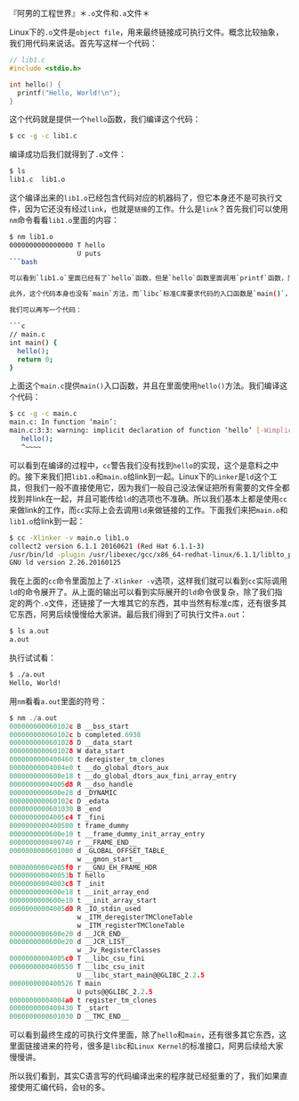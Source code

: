 『阿男的工程世界』＊`.o`文件和`.a`文件＊

Linux下的`.o`文件是`object file`，用来最终链接成可执行文件。概念比较抽象，我们用代码来说话。首先写这样一个代码：

```c
// lib1.c
#include <stdio.h>

int hello() {
  printf("Hello, World!\n");
}
```

这个代码就是提供一个`hello`函数，我们编译这个代码：

```bash
$ cc -g -c lib1.c
```

编译成功后我们就得到了`.o`文件：

```bash
$ ls
lib1.c  lib1.o
```

这个编译出来的`lib1.o`已经包含代码对应的机器码了，但它本身还不是可执行文件，因为它还没有经过`link`，也就是`链接`的工作。什么是`link`？首先我们可以使用`nm`命令看看`lib1.o`里面的内容：


```bash
$ nm lib1.o
0000000000000000 T hello
                 U puts
```bash

可以看到`lib1.o`里面已经有了`hello`函数，但是`hello`函数里面调用`printf`函数，而`printf`函数是由`libc`库提供的，所以这个`.o`文件如果不和`libc`库做连接，它就没法在执行的时候找到`printf`的实现。

此外，这个代码本身也没有`main`方法，而`libc`标准C库要求代码的入口函数是`main()`，这是一种约定，因此这个`lib1.o`目前并不是一个可执行文件。因此`link`过程是必不可少的，让`.o`文件把所需要的相关的其它的库文件连接起来变成一个真正的可执行文件。

我们可以再写一个代码：

```c
// main.c
int main() {
  hello();
  return 0;
}
```

上面这个`main.c`提供`main()`入口函数，并且在里面使用`hello()`方法。我们编译这个代码：

```bash
$ cc -g -c main.c
main.c: In function ‘main’:
main.c:3:3: warning: implicit declaration of function ‘hello’ [-Wimplicit-function-declaration]
   hello();
   ^~~~~
```

可以看到在编译的过程中，`cc`警告我们没有找到`hello`的实现，这个是意料之中的。接下来我们把`lib1.o`和`main.o`给link到一起。Linux下的`Linker`是`ld`这个工具，但我们一般不直接使用它，因为我们一般自己没法保证把所有需要的文件全都找到并link在一起，并且可能传给`ld`的选项也不准确。所以我们基本上都是使用`cc`来做link的工作，而`cc`实际上会去调用`ld`来做链接的工作。下面我们来把`main.o`和`lib1.o`给link到一起：

```bash
$ cc -Xlinker -v main.o lib1.o
collect2 version 6.1.1 20160621 (Red Hat 6.1.1-3)
/usr/bin/ld -plugin /usr/libexec/gcc/x86_64-redhat-linux/6.1.1/liblto_plugin.so -plugin-opt=/usr/libexec/gcc/x86_64-redhat-linux/6.1.1/lto-wrapper -plugin-opt=-fresolution=/tmp/cckV9XiE.res -plugin-opt=-pass-through=-lgcc -plugin-opt=-pass-through=-lgcc_s -plugin-opt=-pass-through=-lc -plugin-opt=-pass-through=-lgcc -plugin-opt=-pass-through=-lgcc_s --build-id --no-add-needed --eh-frame-hdr --hash-style=gnu -m elf_x86_64 -dynamic-linker /lib64/ld-linux-x86-64.so.2 /usr/lib/gcc/x86_64-redhat-linux/6.1.1/../../../../lib64/crt1.o /usr/lib/gcc/x86_64-redhat-linux/6.1.1/../../../../lib64/crti.o /usr/lib/gcc/x86_64-redhat-linux/6.1.1/crtbegin.o -L/usr/lib/gcc/x86_64-redhat-linux/6.1.1 -L/usr/lib/gcc/x86_64-redhat-linux/6.1.1/../../../../lib64 -L/lib/../lib64 -L/usr/lib/../lib64 -L/usr/lib/gcc/x86_64-redhat-linux/6.1.1/../../.. -v main.o lib1.o -lgcc --as-needed -lgcc_s --no-as-needed -lc -lgcc --as-needed -lgcc_s --no-as-needed /usr/lib/gcc/x86_64-redhat-linux/6.1.1/crtend.o /usr/lib/gcc/x86_64-redhat-linux/6.1.1/../../../../lib64/crtn.o
GNU ld version 2.26.20160125
```

我在上面的`cc`命令里面加上了`-Xlinker -v`选项，这样我们就可以看到`cc`实际调用`ld`的命令展开了。从上面的输出可以看到实际展开的`ld`命令很复杂，除了我们指定的两个`.o`文件，还链接了一大堆其它的东西，其中当然有标准c库，还有很多其它东西，阿男后续慢慢给大家讲。最后我们得到了可执行文件`a.out`：

```bash
$ ls a.out
a.out
```

执行试试看：

```bash
$ ./a.out 
Hello, World!
```

用`nm`看看`a.out`里面的符号：

```c
$ nm ./a.out 
000000000060102c B __bss_start
000000000060102c b completed.6938
0000000000601028 D __data_start
0000000000601028 W data_start
0000000000400460 t deregister_tm_clones
00000000004004e0 t __do_global_dtors_aux
0000000000600e18 t __do_global_dtors_aux_fini_array_entry
00000000004005d8 R __dso_handle
0000000000600e28 d _DYNAMIC
000000000060102c D _edata
0000000000601030 B _end
00000000004005c4 T _fini
0000000000400500 t frame_dummy
0000000000600e10 t __frame_dummy_init_array_entry
0000000000400740 r __FRAME_END__
0000000000601000 d _GLOBAL_OFFSET_TABLE_
                 w __gmon_start__
00000000004005f0 r __GNU_EH_FRAME_HDR
000000000040053b T hello
00000000004003c8 T _init
0000000000600e18 t __init_array_end
0000000000600e10 t __init_array_start
00000000004005d0 R _IO_stdin_used
                 w _ITM_deregisterTMCloneTable
                 w _ITM_registerTMCloneTable
0000000000600e20 d __JCR_END__
0000000000600e20 d __JCR_LIST__
                 w _Jv_RegisterClasses
00000000004005c0 T __libc_csu_fini
0000000000400550 T __libc_csu_init
                 U __libc_start_main@@GLIBC_2.2.5
0000000000400526 T main
                 U puts@@GLIBC_2.2.5
00000000004004a0 t register_tm_clones
0000000000400430 T _start
0000000000601030 D __TMC_END__

```

可以看到最终生成的可执行文件里面，除了`hello`和`main`，还有很多其它东西，这里面链接进来的符号，很多是`libc`和`Linux Kernel`的标准接口，阿男后续给大家慢慢讲。

所以我们看到，其实C语言写的代码编译出来的程序就已经挺重的了，我们如果直接使用汇编代码，会`轻`的多。

